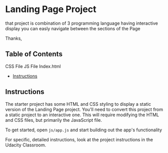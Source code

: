 # Landing Page Project

that project is combination of 3 programming language having interactive display you can easly navigate between the sections of the Page

Thanks, 

## Table of Contents

CSS File 
JS File
Index.html

* [Instructions](#instructions)

## Instructions

The starter project has some HTML and CSS styling to display a static version of the Landing Page project. You'll need to convert this project from a static project to an interactive one. This will require modifying the HTML and CSS files, but primarily the JavaScript file.

To get started, open `js/app.js` and start building out the app's functionality

For specific, detailed instructions, look at the project instructions in the Udacity Classroom.
